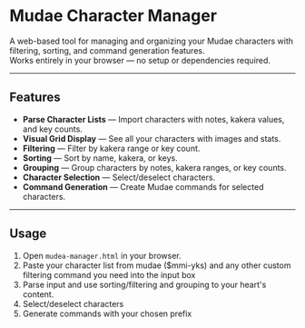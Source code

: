 # Mudae Character Manager

A web-based tool for managing and organizing your Mudae characters with filtering, sorting, and command generation features.  
Works entirely in your browser — no setup or dependencies required.

---

## Features

- **Parse Character Lists** — Import characters with notes, kakera values, and key counts.  
- **Visual Grid Display** — See all your characters with images and stats.
- **Filtering** — Filter by kakera range or key count.  
- **Sorting** — Sort by name, kakera, or keys.  
- **Grouping** — Group characters by notes, kakera ranges, or key counts.  
- **Character Selection** — Select/deselect characters.
- **Command Generation** — Create Mudae commands for selected characters.


---

## Usage

1. Open `mudea-manager.html` in your browser.  
2. Paste your character list from mudae ($mmi-yks) and any other custom filtering command you need into the input box
3. Parse input and use sorting/filtering and grouping to your heart's content.
4. Select/deselect characters
5. Generate commands with your chosen prefix
